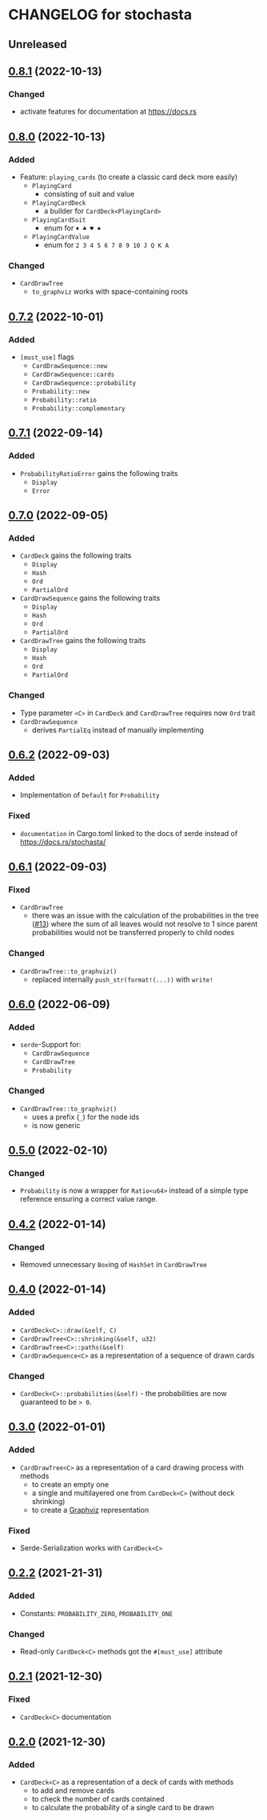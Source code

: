 # CHANGELOG for stochasta

## Unreleased

## [0.8.1] (2022-10-13)

### Changed

- activate features for documentation at https://docs.rs

## [0.8.0] (2022-10-13)

### Added

- Feature: `playing_cards` (to create a classic card deck more easily)
  - `PlayingCard`
    - consisting of suit and value
  - `PlayingCardDeck`
    - a builder for `CardDeck<PlayingCard>`
  - `PlayingCardSuit`
    - enum for `♦ ♣ ♥ ♠`
  - `PlayingCardValue`
    - enum for `2 3 4 5 6 7 8 9 10 J Q K A`

### Changed

- `CardDrawTree`
  - `to_graphviz` works with space-containing roots

## [0.7.2] (2022-10-01)

### Added

- `[must_use]` flags
  - `CardDrawSequence::new`
  - `CardDrawSequence::cards`
  - `CardDrawSequence::probability`
  - `Probability::new`
  - `Probability::ratio`
  - `Probability::complementary`

## [0.7.1] (2022-09-14)

### Added

- `ProbabilityRatioError` gains the following traits
  - `Display`
  - `Error`

## [0.7.0] (2022-09-05)

### Added

- `CardDeck` gains the following traits
  - `Display`
  - `Hash`
  - `Ord`
  - `PartialOrd`
- `CardDrawSequence` gains the following traits
  - `Display`
  - `Hash`
  - `Ord`
  - `PartialOrd`
- `CardDrawTree` gains the following traits
  - `Display`
  - `Hash`
  - `Ord`
  - `PartialOrd`

### Changed

- Type parameter `<C>` in `CardDeck` and `CardDrawTree` requires now `Ord` trait
- `CardDrawSequence`
  - derives `PartialEq` instead of manually implementing

## [0.6.2] (2022-09-03)

### Added

- Implementation of `Default` for `Probability`

### Fixed

- `documentation` in Cargo.toml linked to the docs of serde instead of <https://docs.rs/stochasta/>

## [0.6.1] (2022-09-03)

### Fixed

- `CardDrawTree`
  - there was an issue with the calculation of the probabilities in the tree ([#13]) where the sum
    of all leaves would not resolve to 1 since parent probabilities would not be transferred
    properly to child nodes

### Changed

- `CardDrawTree::to_graphviz()`
  - replaced internally `push_str(format!(...))` with `write!`

## [0.6.0] (2022-06-09)

### Added

- `serde`-Support for:
  - `CardDrawSequence`
  - `CardDrawTree`
  - `Probability`

### Changed

- `CardDrawTree::to_graphviz()`
  - uses a prefix (`_`) for the node ids
  - is now generic

## [0.5.0] (2022-02-10)

### Changed

- `Probability` is now a wrapper for `Ratio<u64>` instead of a simple type reference
  ensuring a correct value range.

## [0.4.2] (2022-01-14)

### Changed

- Removed unnecessary `Box`ing of `HashSet` in `CardDrawTree`

## [0.4.0] (2022-01-14)

### Added

- `CardDeck<C>::draw(&self, C)`
- `CardDrawTree<C>::shrinking(&self, u32)`
- `CardDrawTree<C>::paths(&self)`
- `CardDrawSequence<C>` as a representation of a sequence of drawn cards

### Changed

- `CardDeck<C>::probabilities(&self)` - the probabilities are now guaranteed to be `> 0`.

## [0.3.0] (2022-01-01)

### Added

- `CardDrawTree<C>` as a representation of a card drawing process with methods
  - to create an empty one
  - a single and multilayered one from `CardDeck<C>` (without deck shrinking)
  - to create a [Graphviz](https://www.graphviz.org/) representation

### Fixed

- Serde-Serialization works with `CardDeck<C>`

## [0.2.2] (2021-21-31)

### Added

- Constants: `PROBABILITY_ZERO`, `PROBABILITY_ONE`

### Changed

- Read-only `CardDeck<C>` methods got the `#[must_use]` attribute

## [0.2.1] (2021-12-30)

### Fixed

- `CardDeck<C>` documentation

## [0.2.0] (2021-12-30)

### Added

- `CardDeck<C>` as a representation of a deck of cards with methods
  - to add and remove cards
  - to check the number of cards contained
  - to calculate the probability of a single card to be drawn

[#13]: https://github.com/leun4m/stochasta/issues/13
[0.2.0]: https://github.com/leun4m/stochasta/releases/tag/v0.2.0
[0.2.1]: https://github.com/leun4m/stochasta/releases/tag/v0.2.1
[0.2.2]: https://github.com/leun4m/stochasta/releases/tag/v0.2.2
[0.3.0]: https://github.com/leun4m/stochasta/releases/tag/v0.3.0
[0.4.0]: https://github.com/leun4m/stochasta/releases/tag/v0.4.0
[0.4.2]: https://github.com/leun4m/stochasta/releases/tag/v0.4.2
[0.5.0]: https://github.com/leun4m/stochasta/releases/tag/v0.5.0
[0.6.0]: https://github.com/leun4m/stochasta/releases/tag/v0.6.0
[0.6.1]: https://github.com/leun4m/stochasta/releases/tag/v0.6.1
[0.6.2]: https://github.com/leun4m/stochasta/releases/tag/v0.6.2
[0.7.0]: https://github.com/leun4m/stochasta/releases/tag/v0.7.0
[0.7.1]: https://github.com/leun4m/stochasta/releases/tag/v0.7.1
[0.7.2]: https://github.com/leun4m/stochasta/releases/tag/v0.7.2
[0.8.0]: https://github.com/leun4m/stochasta/releases/tag/v0.8.0
[0.8.1]: https://github.com/leun4m/stochasta/releases/tag/v0.8.1
